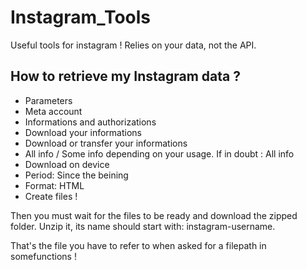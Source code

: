 # Instagram_Tools

Useful tools for instagram ! Relies on your data, not the API.

## How to retrieve my Instagram data ?
- Parameters
- Meta account
- Informations and authorizations
- Download your informations
- Download or transfer your informations
- All info / Some info depending on your usage. If in doubt : All info
- Download on device
- Period: Since the beining
- Format: HTML
- Create files !

Then you must wait for the files to be ready and download the zipped folder. Unzip it, its name should start with: instagram-username.

That's the file you have to refer to when asked for a filepath in somefunctions !
